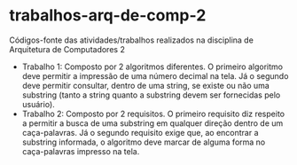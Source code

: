 # trabalhos-arq-de-comp-2
Códigos-fonte das atividades/trabalhos realizados na disciplina de Arquitetura de Computadores 2

- Trabalho 1: Composto por 2 algoritmos diferentes. O primeiro algoritmo deve permitir a impressão de uma número decimal na tela. Já o segundo deve permitir consultar, dentro de uma string, se existe ou não uma substring (tanto a string quanto a substring devem ser fornecidas pelo usuário).
- Trabalho 2: Composto por 2 requisitos. O primeiro requisito diz respeito a permitir a busca de uma substring em qualquer direção dentro de um caça-palavras. Já o segundo requisito exige que, ao encontrar a substring informada, o algoritmo deve marcar de alguma forma no caça-palavras impresso na tela.  
